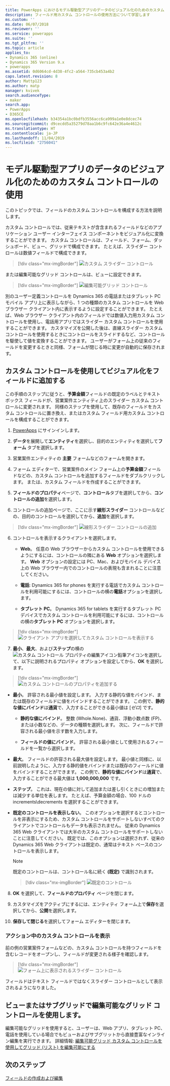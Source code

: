 ```yaml
---
title: PowerApps におけるモデル駆動型アプリのデータのビジュアル化のためのカスタム コントロールの使用 | MicrosoftDocs
description: フィールド用カスタム コントロールの使用方法について学習します
ms.custom: ''
ms.date: 06/07/2018
ms.reviewer: ''
ms.service: powerapps
ms.suite: ''
ms.tgt_pltfrm: ''
ms.topic: article
applies_to:
- Dynamics 365 (online)
- Dynamics 365 Version 9.x
- powerapps
ms.assetid: 0d6064cd-4d38-4fc2-a564-735cb453a4b2
caps.latest.revision: 8
author: Mattp123
ms.author: matp
manager: kvivek
search.audienceType:
- maker
search.app:
- PowerApps
- D365CE
ms.openlocfilehash: b34354a1bc0bdfb3556acc6ca999a1e0e8dcec74
ms.sourcegitcommit: d9cecdd5a35279d78aa1b6c9fc642e36a4e4612c
ms.translationtype: HT
ms.contentlocale: ja-JP
ms.lasthandoff: 11/04/2019
ms.locfileid: "2756041"
---
```

# <a name="use-custom-controls-for-model-driven-app-data-visualizations"></a>モデル駆動型アプリのデータのビジュアル化のためのカスタム コントロールの使用

このトピックでは、フィールドのカスタム コントロールを構成する方法を説明します。 

カスタム コントロールでは、従来テキストが含含まれるフィールドなどのアプリケーション ユーザー インターフェイス コンポーネントをビジュアル化に変換することができます。 カスタム コントロールは、フィールド、フォーム、ダッシュボード、ビュー、グリッドで構成できます。 たとえば、スライダー コントロールは数値フィールドで構成できます。

   > [!div class="mx-imgBorder"] 
   > ![カスタム スライダー コントロール](media/slider-control.PNG "フィールドのスライダー コントロール")

または編集可能なグリッド コントロールは、ビューに設定できます。 

   > [!div class="mx-imgBorder"] 
   > ![編集可能グリッド コントロール](media/editable-grid-example.png)

別のユーザー定義コントロールを Dynamics 365 の電話またはタブレット PC モバイル アプリ上に表示しながら、1 つの種類のカスタム コントロールを Web ブラウザー クライアント内に表示するように設定することができます。 たとえば、Web ブラウザー クライアント内のフィールドでは数値入力用カスタム コントロールを使用し、電話用アプリではスライダー カスタム コントロールを使用することができます。 カスタマイズを公開した後は、直線スライダー カスタム コントロールを使用するときにコントロールをスライドするなど、コントロールを駆使して値を変換することができます。 ユーザーがフォーム上の従来のフィールドを変更するときと同様、フォームが閉じる時に変更が自動的に保存されます。  
  
## <a name="use-a-custom-control-to-add-visualizations-to-a-field"></a>カスタム コントロールを使用してビジュアル化をフィールドに追加する  
 この手順のステップに従うと、**予算金額**フィールドの既定のラベルとテキスト ボックス フィールドが、営業案件エンティティ上のスライダー カスタム コントロールに変更されます。 同様のステップを使用して、既存のフィールドをカスタム コントロールに置き換え、またはカスタム フィールド用カスタム コントロールを構成することができます。  
  
1.  [PowerApps](https://make.powerapps.com/?utm_source=padocs&utm_medium=linkinadoc&utm_campaign=referralsfromdoc) にサインインします。  

     

2.  **データ**を展開して**エンティティ**を選択し、目的のエンティティを選択して**フォーム** タブを選択します。  
  
2.  営業案件エンティティの **主要** フォームなどのフォームを開きます。 
  
3.  フォーム エディターで、営業案件のメイン フォーム上の**予算金額**フィールドなどの、カスタム コントロールを追加するフィールドをダブルクリックします。 または、カスタム フィールドを作成することができます。 
  
4.  **フィールドのプロパティ**ページで、**コントロール**タブを選択してから、**コントロールの追加**を選択します。  
  
5.  コントロールの追加ページで、ここに示す**線形スライダー** コントロールなどの、目的のコントロールを選択してから、**追加**を選択します。  

   > [!div class="mx-imgBorder"] 
   > ![線形スライダー コントロールの追加](media/add-slider.PNG "線形スライダー コントロールの追加")  
  
6.  コントロールを表示するクライアントを選択します。  
  
    - **Web**。 任意の Web ブラウザーからカスタム コントロールを使用できるようにするには、コントロールの隣にある **Web** オプションを選択します。 **Web** オプションの設定には PC、Mac、およびモバイル デバイス上の Web ブラウザー内でのコントロールの表現も含まれることに注意してください。  
  
    - **電話**:  Dynamics 365 for phones を実行する電話でカスタム コントロールを利用可能にするには、コントロールの横の**電話**オプションを選択します。  
  
    - **タブレット PC**。 Dynamics 365 for tablets を実行するタブレット PC デバイスでカスタム コントロールを利用可能にするには、コントロールの横の**タブレット PC** オプションを選択します。  
  
   > [!div class="mx-imgBorder"] 
   > ![クライアント アプリを選択してカスタム コントロールを表示する](media/choose-client.png "クライアント アプリを選択してカスタム コントロールを表示する")  
  
7.  **最小**、**最大**、および**ステップ**の横の ![カスタム コントロール プロパティの編集アイコン](media/ccf-pencil-icon.png "カスタム コントロール プロパティの編集アイコン")鉛筆アイコンを選択して、以下に説明されるプロパティ オプションを設定してから、**OK** を選択します。  
  
   > [!div class="mx-imgBorder"] 
   > ![カスタム コントロールのプロパティを追加する](media/ccf-add-properties.png "カスタム コントロールのプロパティを追加する")
  
   - **最小**。 許容される最小値を設定します。 入力する静的な値をバインド、または既存のフィールドに値をバインドすることができます。 この例で、**静的な値にバインド**は**通貨**で、入力することができる最小値は [*ゼロ*] です。  
  
       - **静的な値にバインド**。 整数 (Whole.None)、通貨、浮動小数点数 (FP)、または小数などの、データの種類を選択します。 次に、フィールドで許容される最小値を示す数を入力します。  
  
       - **フィールドの値にバインド**。 許容される最小値として使用されるフィールドを一覧から選択します。  
  
   - **最大**。 フィールドの許容される最大値を設定します。 最小値と同様に、以前説明したように、入力する静的値をバインドまたは既存のフィールドに値をバインドすることができます。 この例で、**静的な値にバインド**は**通貨**で、入力することができる最大値は **1,000,000,000** です。  
  
   - **ステップ**。 これは、現在の値に対して追加または差し引くときにの増加または減少する単位を表します。 たとえば、予算金額の場合、100 ドルの increments\decrements を選択することができます。  
  
   - **既定のコントロールを表示しない**。 このオプションを選択するとコントロールを非表示にするため、カスタム コントロールをサポートしないすべてのクライアントでコントロールもデータも表示されません。 従来の Dynamics 365 Web クライアントでは大半のカスタム コントロールをサポートしないことに注意してください。 既定では、このオプションは選択されず、従来の Dynamics 365 Web クライアントは既定の、通常はテキスト ベースのコントロールを表示します。  
  
       > [!NOTE]
       >  既定のコントロールは、コントロール名に続く **(既定)** で識別されます。  
       >   
       > > [!div class="mx-imgBorder"] 
       > > ![既定のコントロール](media/default-control.png "既定のコントロール")  
  
8.  **OK** を選択して、**フィールドのプロパティ** ページを閉じます。  
  
9. カスタマイズをアクティブにするには、エンティティ フォーム上で**保存**を選択してから、**公開**を選択します。  
  
10. **保存して閉じる**を選択してフォーム エディターを閉じます。  
  
### <a name="see-the-custom-control-in-action"></a>アクション中のカスタム コントロールを表示  
 前の例の営業案件フォームなどの、カスタム コントロールを持つフィールドを含むレコードをオープンし、フィールドが変更される様子を確認します。  
  
   > [!div class="mx-imgBorder"] 
   > ![フォーム上に表示されるスライダー コントロール](media/slider-control.PNG "フォーム上に表示されるスライダー コントロール")  
  
 フィールドはテキスト フィールドではなくスライダー コントロールとして表示されるようになりました。 

## <a name="use-the-editable-grid-control-on-a-view-or-sub-grid"></a>ビューまたはサブグリッドで編集可能なグリッド コントロールを使用します。

編集可能なグリッドを使用すると、ユーザーは、Web アプリ、タブレット PC、電話を使用している場合でもビューおよびサブグリットから直接豊富なインライン編集を実行できます。 詳細情報: [編集可能グリッド カスタム コントロールを使用してグリッド (リスト) を編集可能にする](make-grids-lists-editable-custom-control.md) 
  
## <a name="next-steps"></a>次のステップ  
[フィールドの作成および編集](../common-data-service/create-edit-fields.md)
